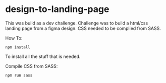 # design-to-landing-page

This was build as a dev challenge. Challenge was to build a html/css landing page from a figma design. CSS needed to be complied from SASS.

How To:

`npm install`

To install all the stuff that is needed.

Compile CSS from SASS:

`npm run sass`

